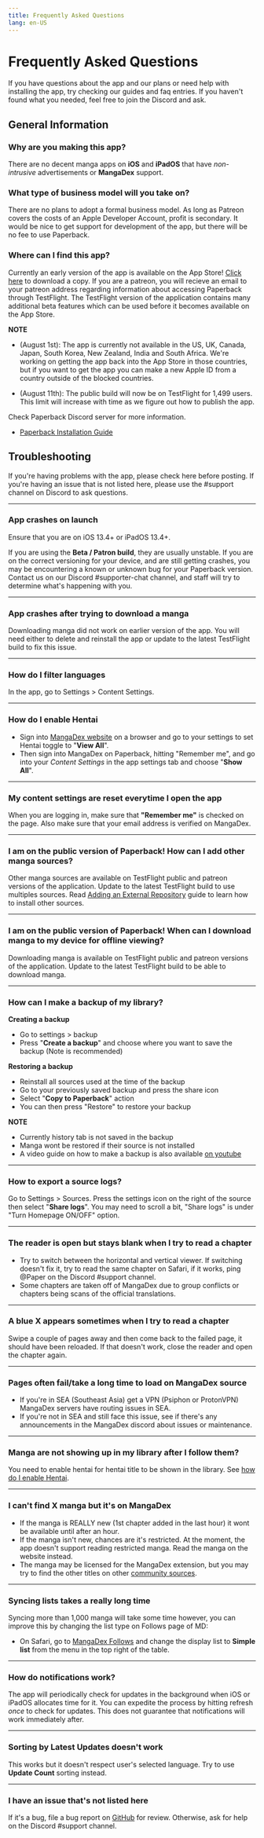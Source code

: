 ```yaml
---
title: Frequently Asked Questions
lang: en-US
---
```


# Frequently Asked Questions
If you have questions about the app and our plans or need help with installing the app, try checking our guides and faq entries. If you haven't found what you needed, feel free to join the Discord and ask.

## General Information

### Why are you making this app?
There are no decent manga apps on **iOS** and **iPadOS** that have _non-intrusive_ advertisements or **MangaDex** support.

### What type of business model will you take on?
There are no plans to adopt a formal business model. As long as Patreon covers the costs of an Apple Developer Account, profit is secondary. It would be nice to get support for development of the app, but there will be no fee to use Paperback.

### Where can I find this app?
Currently an early version of the app is available on the App Store! [Click here](https://apps.apple.com/app/paperback-manga-reader/id1519509781) to download a copy.
If you are a patreon, you will recieve an email to your patreon address regarding information about accessing Paperback through TestFlight. The TestFlight version of the application contains many additional beta features which can be used before it becomes available on the App Store.

**NOTE** 
 * (August 1st): The app is currently not available in the US, UK, Canada, Japan, South Korea, New Zealand, India and South Africa. We're working on getting the app back into the App Store in those countries, but if you want to get the app you can make a new Apple ID from a country outside of the blocked countries.

 * (August 11th): The public build will now be on TestFlight for 1,499 users. This limit will increase with time as we figure out how to publish the app.
 
Check Paperback Discord server for more information.

 * [Paperback Installation Guide](/help/guides/getting-started)

## Troubleshooting
If you're having problems with the app, please check here before posting. If you're having an issue that is not listed here, please use the #support channel on Discord to ask questions.

---

### App crashes on launch
Ensure that you are on iOS 13.4+ or iPadOS 13.4+.

If you are using the **Beta / Patron build**, they are usually unstable. If you are on the correct versioning for your device, and are still getting crashes, you may be encountering a known or unknown bug for your Paperback version. Contact us on our Discord #supporter-chat channel, and staff will try to determine what's happening with you.

---

### App crashes after trying to download a manga
Downloading manga did not work on earlier version of the app.
You will need either to delete and reinstall the app or  update to the latest TestFlight build to fix this issue.

---

### How do I filter languages
In the app, go to Settings > Content Settings.

---

### How do I enable Hentai
 * Sign into [MangaDex website]((https://mangadex.org/)) on a browser and go to your settings to set Hentai toggle to "**View All**".
 * Then sign into MangaDex on Paperback, hitting "Remember me", and go into your *Content Settings* in the app settings tab and choose "**Show All**".

---

### My content settings are reset everytime I open the app
When you are logging in, make sure that **"Remember me"** is checked on the page.
Also make sure that your email address is verified on MangaDex.

---

### I am on the public version of Paperback! How can I add other manga sources?
Other manga sources are available on TestFlight public and patreon versions of the application. Update to the latest TestFlight build to use multiples sources.
Read [Adding an External Repository](/help/guides/adding-repos/) guide to learn how to install other sources.

---

### I am on the public version of Paperback! When can I download manga to my device for offline viewing?
Downloading manga is available on TestFlight public and patreon versions of the application. Update to the latest TestFlight build to be able to download manga.

---

### How can I make a backup of my library?
**Creating a backup**
 * Go to settings > backup
 * Press "**Create a backup**" and choose where you want to save the backup (Note is recommended)

**Restoring a backup**
 * Reinstall all sources used at the time of the backup
 * Go to your previously saved backup and press the share icon
 * Select "**Copy to Paperback**" action
 * You can then press "Restore" to restore your backup

**NOTE** 
 * Currently history tab is not saved in the backup
 * Manga wont be restored if their source is not installed
 * A video guide on how to make a backup is also available [on youtube](https://www.youtube.com/watch?v=5EPN9FORQ1g)

---

### How to export a source logs?
Go to Settings > Sources. Press the settings icon on the right of the source then select "**Share logs**". You may need to scroll a bit, "Share logs" is under "Turn Homepage ON/OFF" option. <PictureDialog title="Export a source logs" button="Image" src="/assets/ExportLogs.jpeg"/>

---

### The reader is open but stays blank when I try to read a chapter
 * Try to switch between the horizontal and vertical viewer. If switching doesn't fix it, try to read the same chapter on Safari, if it works, ping @Paper on the Discord #support channel.
 * Some chapters are taken off of MangaDex due to group conflicts or chapters being scans of the official translations.

---

### A blue X appears sometimes when I try to read a chapter
Swipe a couple of pages away and then come back to the failed page, it should have been reloaded. If that doesn't work, close the reader and open the chapter again.

---

### Pages often fail/take a long time to load on MangaDex source
 * If you're in SEA (Southeast Asia) get a VPN (Psiphon or ProtonVPN) MangaDex servers have routing issues in SEA.
 * If you're not in SEA and still face this issue, see if there's any announcements in the MangaDex discord about issues or maintenance.

---

### Manga are not showing up in my library after I follow them?
You need to enable hentai for hentai title to be shown in the library. See [how do I enable Hentai](#how-do-i-enable-hentai).

---

### I can't find X manga but it's on MangaDex
 * If the manga is REALLY new (1st chapter added in the last hour) it wont be available until after an hour.
 * If the manga isn't new, chances are it's restricted. At the moment, the app doesn't support reading restricted manga. Read the manga on the website instead.
 * The manga may be licensed for the MangaDex extension, but you may try to find the other titles on other [community sources](/help/guides/adding-repos/#known-repositories).

---

### Syncing lists takes a really long time
Syncing more than 1,000 manga will take some time however, you can improve this by changing the list type on Follows page of MD:

 * On Safari, go to [MangaDex Follows](https://mangadex.org/follows/manga/) and change the display list to **Simple list** from the menu in the top right of the table.

---

### How do notifications work?
The app will periodically check for updates in the background when iOS or iPadOS allocates time for it. You can expedite the process by hitting refresh *once* to check for updates. This does not guarantee that notifications will work immediately after. 
 
---

### Sorting by Latest Updates doesn't work
This works but it doesn't respect user's selected language. Try to use **Update Count** sorting instead.

---

### I have an issue that's not listed here
If it's a bug, file a bug report on [GitHub](https://github.com/Paperback-iOS/app/issues) for review. Otherwise, ask for help on the Discord #support channel.
